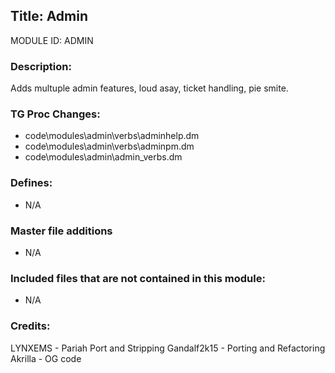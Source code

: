 ## Title: Admin

MODULE ID: ADMIN

### Description:

Adds multuple admin features, loud asay, ticket handling, pie smite.

### TG Proc Changes:

- code\modules\admin\verbs\adminhelp.dm
- code\modules\admin\verbs\adminpm.dm
- code\modules\admin\admin_verbs.dm

### Defines:

- N/A

### Master file additions

- N/A

### Included files that are not contained in this module:

- N/A

### Credits:

LYNXEMS - Pariah Port and Stripping
Gandalf2k15 - Porting and Refactoring
Akrilla - OG code
